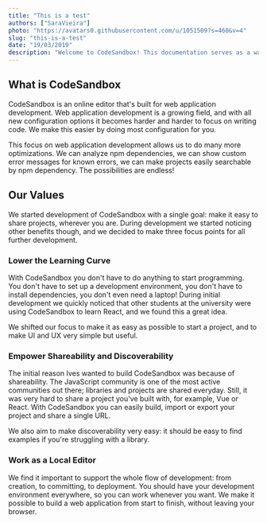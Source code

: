 ```yaml
---
title: "This is a test"
authors: ["SaraVieira"]
photo: "https://avatars0.githubusercontent.com/u/1051509?s=460&v=4"
slug: "this-is-a-test"
date: "19/03/2019"
description: "Welcome to CodeSandbox! This documentation serves as a way for you to learn what CodeSandbox is, how to use it and what its APIs are."
---
```


## What is CodeSandbox

CodeSandbox is an online editor that's built for web application development.
Web application development is a growing field, and with all new configuration
options it becomes harder and harder to focus on writing code. We make this
easier by doing most configuration for you.

This focus on web application development allows us to do many more
optimizations. We can analyze npm dependencies, we can show custom error
messages for known errors, we can make projects easily searchable by npm
dependency. The possibilities are endless!

## Our Values

We started development of CodeSandbox with a single goal: make it easy to share
projects, wherever you are. During development we started noticing other
benefits though, and we decided to make three focus points for all further
development.

### Lower the Learning Curve

With CodeSandbox you don't have to do anything to start programming. You don't
have to set up a development environment, you don't have to install
dependencies, you don't even need a laptop! During initial development we
quickly noticed that other students at the university were using CodeSandbox to
learn React, and we found this a great idea.

We shifted our focus to make it as easy as possible to start a project, and to
make UI and UX very simple but useful.

### Empower Shareability and Discoverability

The initial reason Ives wanted to build CodeSandbox was because of shareability.
The JavaScript community is one of the most active communities out there;
libraries and projects are shared everyday. Still, it was very hard to share a
project you've built with, for example, Vue or React. With CodeSandbox you can
easily build, import or export your project and share a single URL.

We also aim to make discoverability very easy: it should be easy to find
examples if you're struggling with a library.

### Work as a Local Editor

We find it important to support the whole flow of development: from creation, to
committing, to deployment. You should have your development environment
everywhere, so you can work whenever you want. We make it possible to build a
web application from start to finish, without leaving your browser.

